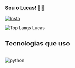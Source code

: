 ### Sou o Lucas! 🖐🏽
[![Insta](https://img.shields.io/badge/Instagram-E4405F?style=for-the-badge&logo=instagram&logoColor=white)](https://www.instagram.com/lucasvrib/)

![Top Langs Lucas](https://github-readme-stats.vercel.app/api/top-langs/?username=Lucasvrib&layout=compact)
## Tecnologias que uso
<div style="display: inline_block"><br/>
<img align="center" alt="python" src="https://img.shields.io/badge/Python-14354C?style=for-the-badge&logo=python&logoColor=white" />
</div>
